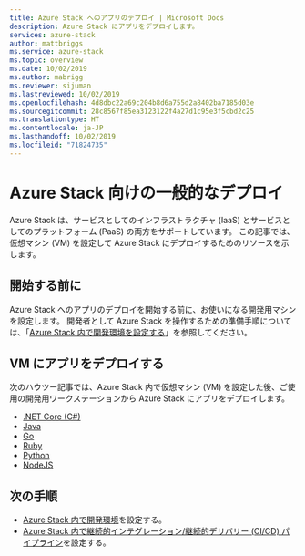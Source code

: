 ```yaml
---
title: Azure Stack へのアプリのデプロイ | Microsoft Docs
description: Azure Stack にアプリをデプロイします。
services: azure-stack
author: mattbriggs
ms.service: azure-stack
ms.topic: overview
ms.date: 10/02/2019
ms.author: mabrigg
ms.reviewer: sijuman
ms.lastreviewed: 10/02/2019
ms.openlocfilehash: 4d8dbc22a69c204b8d6a755d2a8402ba7185d03e
ms.sourcegitcommit: 28c8567f85ea3123122f4a27d1c95e3f5cbd2c25
ms.translationtype: HT
ms.contentlocale: ja-JP
ms.lasthandoff: 10/02/2019
ms.locfileid: "71824735"
---
```

# <a name="common-deployments-for-azure-stack"></a>Azure Stack 向けの一般的なデプロイ

Azure Stack は、サービスとしてのインフラストラクチャ (IaaS) とサービスとしてのプラットフォーム (PaaS) の両方をサポートしています。 この記事では、仮想マシン (VM) を設定して Azure Stack にデプロイするためのリソースを示します。

## <a name="before-you-begin"></a>開始する前に

Azure Stack へのアプリのデプロイを開始する前に、お使いになる開発用マシンを設定します。 開発者として Azure Stack を操作するための準備手順については、「[Azure Stack 内で開発環境を設定する](azure-stack-dev-start.md)」を参照してください。

## <a name="deploy-an-app-to-a-vm"></a>VM にアプリをデプロイする

次のハウツー記事では、Azure Stack 内で仮想マシン (VM) を設定した後、ご使用の開発用ワークステーションから Azure Stack にアプリをデプロイします。

- [.NET Core (C#)](azure-stack-dev-start-howto-vm-dotnet.md)
- [Java](azure-stack-dev-start-howto-vm-java.md)
- [Go](azure-stack-dev-start-howto-vm-go.md)
- [Ruby](azure-stack-dev-start-howto-vm-ruby.md)
- [Python](azure-stack-dev-start-howto-vm-python.md)
- [NodeJS](azure-stack-dev-start-howto-vm-nodejs.md)

## <a name="next-steps"></a>次の手順

- [Azure Stack 内で開発環境](azure-stack-dev-start.md)を設定する。
- [Azure Stack 内で継続的インテグレーション/継続的デリバリー (CI/CD) パイプライン](azure-stack-solution-pipeline.md)を設定する。
